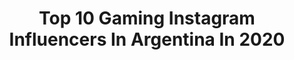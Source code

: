 ---
title: Top 10 Gaming Instagram Influencers In Argentina In 2020
description: >-
  Find top gaming Instagram influencers in Argentina in 2020. Most popular hashtags: #gaming #gamer #cuarentena #coronavirus.
platform: Instagram
profiles:
  - username: "santisneux"
    fullname: >-
      Sneux
    location: "Argentina"
    followers: 47541
    engagement: 1417
    commentsToLikes: 0.025705
    id: ck8t2vi2e0upo0j78yb8yj82f
    verified: false
    hashtags: "#caawards"
  - username: "papisosa0"
    fullname: >-
      PapiSosa
    location: "Argentina"
    followers: 18431
    engagement: 597
    commentsToLikes: 0.059194
    id: ck5c5rl3p40rq0i11rrvycey4
    verified: false
    hashtags: "#lppexperience, #photooftheday, #leagueoflegends, #picoftheday"
  - username: "trustgaminglatam"
    fullname: >-
      Trust Gaming Latin America
    location: "Argentina"
    followers: 83421
    engagement: 870
    commentsToLikes: 0.289606
    id: ck5c48f5u0tcs0i11501oub35
    verified: false
    hashtags: "#playstation, #nintendo64, #misi, #residentevil"
  - username: "karimjuega"
    fullname: >-
      Karim Juega ⭐
    location: "Argentina"
    followers: 54469
    engagement: 681
    commentsToLikes: 0.093024
    id: ck14lcuxwu10v0i195ky8zqir
    verified: false
    hashtags: "#cuarentena, #youtubemexico, #gracias, #instagtam"
  - username: "alfredito_lcda"
    fullname: >-
      Alfredito / Thaiel
    location: "Argentina"
    followers: 79040
    engagement: 833
    commentsToLikes: 0.014883
    id: ck5cazy2gegb80i112cp8h8h4
    verified: false
    hashtags: "#playstation, #cuarentonas, #respect, #sega"
  - username: "shiro.mx"
    fullname: >-
      𝐒𝐡𝐢𝐫𝐨 𝐦𝐱
    location: "Argentina"
    followers: 54843
    engagement: 872
    commentsToLikes: 0.073241
    id: ck8td4z761wc70j78rfpnj0ve
    verified: false
    hashtags: "#freefireparody, #freefirebooyah, #garenaaovid, #gaming"
  - username: "aaronkoenigs"
    fullname: >-
      Aaron Koenigs
    location: "Argentina"
    followers: 47260
    engagement: 1182
    commentsToLikes: 0.018522
    id: ck5zqt9kav9360i14x1gegk4n
    verified: true
    hashtags: "#newtomorrow, #takemeback, #colours, #blond"
  - username: "carowiza"
    fullname: >-
      ❄️ Ｃａｒｏｗｉｚａ❄️
    location: "Argentina"
    followers: 10572
    engagement: 680
    commentsToLikes: 0.036700
    id: ckaovu41c66bx0i78ifq3swts
    verified: false
    hashtags: "#calendario, #esports, #green, #setup"
  - username: "byantofazio"
    fullname: >-
      Antonella Fazio
    location: "Argentina"
    followers: 22690
    engagement: 1067
    commentsToLikes: 0.777851
    id: ckapcgeid3pg70i78dc8prm2g
    verified: false
    hashtags: "#streamer, #hydrating, #makeupoftheday, #outdoor"
  - username: "kori.yt"
    fullname: >-
      Kori
    location: "Argentina"
    followers: 44794
    engagement: 578
    commentsToLikes: 0.070745
    id: ck14lcuxlu10d0i19o1hslkpt
    verified: false
    hashtags: "#bodas2020, #novios, #suscriptores, #gaming"
---